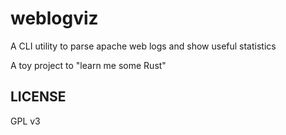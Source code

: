 # weblogviz

A CLI utility to parse apache web logs and show useful statistics

A toy project to "learn me some Rust"

## LICENSE

GPL v3
